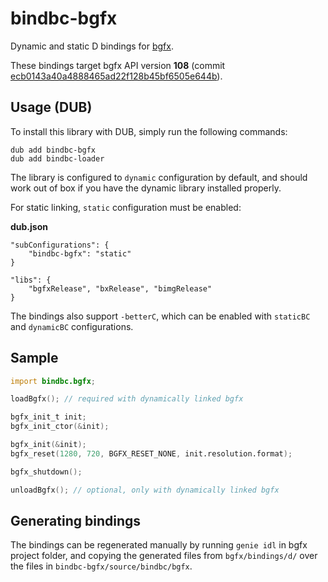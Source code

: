 # bindbc-bgfx
Dynamic and static D bindings for [bgfx](https://github.com/bkaradzic/bgfx).

These bindings target bgfx API version **108** (commit [ecb0143a40a4888465ad22f128b45bf6505e644b](https://github.com/bkaradzic/bgfx/tree/ecb0143a40a4888465ad22f128b45bf6505e644b)).

## Usage (DUB)
To install this library with DUB, simply run the following commands:
```
dub add bindbc-bgfx
dub add bindbc-loader
```

The library is configured to `dynamic` configuration by default, and should work out of box if you have the dynamic library installed properly.

For static linking, `static` configuration must be enabled:

__dub.json__
```
"subConfigurations": {
	"bindbc-bgfx": "static"
}

"libs": {
	"bgfxRelease", "bxRelease", "bimgRelease"
}
```

The bindings also support `-betterC`, which can be enabled with `staticBC` and `dynamicBC` configurations.

## Sample

```d
import bindbc.bgfx;

loadBgfx(); // required with dynamically linked bgfx

bgfx_init_t init;
bgfx_init_ctor(&init);

bgfx_init(&init);
bgfx_reset(1280, 720, BGFX_RESET_NONE, init.resolution.format);

bgfx_shutdown();

unloadBgfx(); // optional, only with dynamically linked bgfx
```

## Generating bindings

The bindings can be regenerated manually by running `genie idl` in bgfx project folder, and copying the generated files from `bgfx/bindings/d/` over the files in `bindbc-bgfx/source/bindbc/bgfx`.